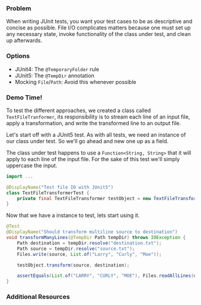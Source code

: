 ### Problem

When writing JUnit tests, you want your test cases to be as descriptive and concise as possible. File I/O complicates
matters because one must set up any necessary state, invoke functionality of the class under test, and clean up
afterwards.

### Options

- JUnit4: The `@TemporaryFolder` rule
- JUnit5: The `@TempDir` annotation
- Mocking `File`/`Path`: Avoid this whenever possible

### Demo Time!

To test the different approaches, we created a class called `TextFileTranformer`, its responsibility is to stream each
line of an input file, apply a transformation, and write the transformed line to an output file.

Let's start off with a JUnit5 test. As with all tests, we need an instance of our class under test. So we'll go ahead
and new one up as a field. 

The class under test happens to use a `Function<String, String>` that it will apply to each
line of the input file. For the sake of this test we'll simply uppercase the input.

```java
import ...

@DisplayName("Test file IO with JUnit5")
class TextFileTransformerTest {
    private final TextFileTransformer testObject = new TextFileTransformer(String::toUpperCase);
}
```

Now that we have a instance to test, lets start using it.

```java
@Test
@DisplayName("Should transform multiline source to destination")
void transformManyLines(@TempDir Path tempDir) throws IOException {
    Path destination = tempDir.resolve("destination.txt");
    Path source = tempDir.resolve("source.txt");
    Files.write(source, List.of("Larry", "Curly", "Moe"));

    testObject.transform(source, destination);

    assertEquals(List.of("LARRY", "CURLY", "MOE"), Files.readAllLines(destination));
}
```

### Additional Resources